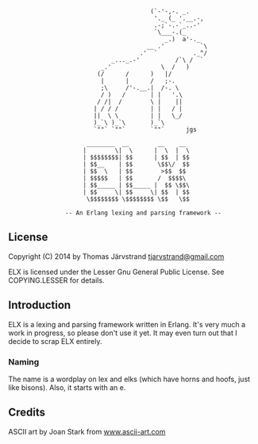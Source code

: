 
                                            (`-'-,-. _.
                                             '._ (_ '.__.-,
                                             .-;`-.-`_..-'
                                             `\___-.(_
                                                _.)  a'-._
                                           __ .'          `\
                                         .'  `          ._^/
                                 _..._.-'          /`\ /  `
                              _.'              \  /   )
                             (/      /      )   |/
                              |      |      /   ;-.
                              ;\     /'-.__.|  /-. \
                              / )   /       | |   '.\
                             / /|  /        \ |    ||
                            | / / /         | |   / |
                            ||  \ \         | |   \_/
                            )_`\ )_`\       )_`\
                            `""` `""`       `""`      jgs

                          ________  __        __    __
                         |        \|  \      |  \  |  \
                         | $$$$$$$$| $$      | $$  | $$
                         | $$__    | $$       \$$\/  $$
                         | $$  \   | $$        >$$  $$
                         | $$$$$   | $$       /  $$$$\
                         | $$_____ | $$_____ |  $$ \$$\
                         | $$     \| $$     \| $$  | $$
                          \$$$$$$$$ \$$$$$$$$ \$$   \$$

                    -- An Erlang lexing and parsing framework --

## License ##
Copyright (C) 2014 by Thomas Järvstrand <tjarvstrand@gmail.com>

ELX is licensed under the Lesser Gnu General Public License. See COPYING.LESSER
for details.

## Introduction ##

ELX is a lexing and parsing framework written in Erlang. It's very much a work
in progress, so please don't use it yet. It may even turn out that I decide to
scrap ELX entirely.

### Naming ###
The name is a wordplay on lex and elks (which have horns and hoofs, just like
bisons). Also, it starts with an e.

## Credits ##
ASCII art by Joan Stark from www.ascii-art.com
